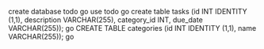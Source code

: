 create database todo
go
use todo
go
create table tasks (id INT IDENTITY (1,1), description VARCHAR(255), category_id INT, due_date VARCHAR(255));
go
 CREATE TABLE categories (id INT IDENTITY (1,1), name VARCHAR(255));
go
